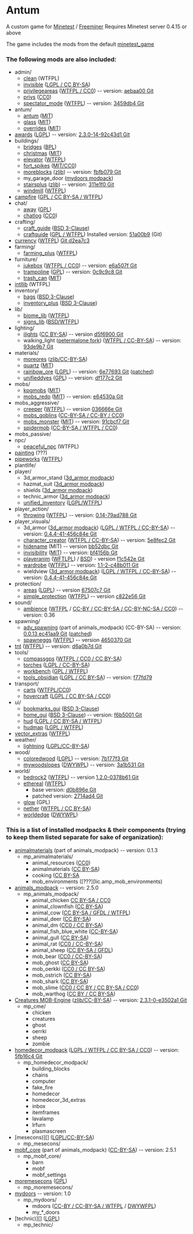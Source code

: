 # Antum
A custom game for [Minetest](http://www.minetest.net/) / [Freeminer](http://freeminer.org/)
Requires Minetest server 0.4.15 or above

The game includes the mods from the default [minetest_game](https://github.com/minetest/minetest_game/tree/master/mods)

### The following mods are also included:
* admin/
    * [clean][] (WTFPL)
    * [invisible][] ([LGPL / CC BY-SA](mods/admin/invisible/readme.txt))
    * [privilegeareas][] ([WTFPL / CC0][lic.privilegeareas]) -- version: [aebaa00 Git][ver.privilegeareas]
    * [privs][] ([CC0](mods/admin/privs/init.lua))
    * [spectator_mode][] ([WTFPL][lic.spectator_mode]) -- version: [3459db4 Git][ver.spectator_mode]
* antum/
    * [antum][] ([MIT][lic.antum])
    * [glass][antum_glass] ([MIT][lic.antum])
	* [overrides][antum_overrides] ([MIT][lic.antum])
* [awards][] ([LGPL][lic.awards]) -- version: [2.3.0-14-92c43d1 Git][ver.awards]
* buildings/
    * [bridges][] ([BPL](mods/buildings/bridges/README.md))
    * [christmas][] ([MIT](mods/buildings/christmas/LICENSE.txt))
    * [elevator][] ([WTFPL](mods/buildings/elevator/readme.txt))
    * [fort_spikes][] ([MIT/CC0](mods/buildings/fort_spikes/LICENSE))
    * [moreblocks][] ([zlib][lic.moreblocks]) -- version: [fbfb079 Git][ver.moreblocks]
    * my_garage_door ([mydoors modpack][mydoors])
    * [stairsplus][] ([zlib][lic.stairsplus]) -- version: [311e1f0 Git][ver.stairsplus]
    * [windmill][] ([WTFPL](mods/buildings/windmill/README.md))
* [campfire][] ([GPL / CC BY-SA / WTFPL](mods/campfire/README.md))
* chat/
    * [away][] ([GPL](mods/chat/away/COPYING))
    * [chatlog][] ([CC0](mods/chat/chatlog/Readme.txt))
* crafting/
    * [craft_guide][] ([BSD 3-Clause](mods/crafting/craft_guide/LICENSE))
    * [craftguide][] ([GPL / WTFPL](mods/crafting/craftguide/LICENSE)) Installed version: [51a00b9][craftguide version] (Git)
* [currency][] ([WTFPL](https://forum.minetest.net/viewtopic.php?t=7002)) [Git d2ea7c3](https://github.com/minetest-mods/currency/tree/d2ea7c352ada7646e019f55a365a506d132f301a)
* farming/
	* [farming_plus][] ([WTFPL](mods/farming/farming_plus/README.txt))
* furniture/
	* [jukebox][] ([WTFPL / CC0][lic.jukebox]) -- version: [e6a507f Git][ver.jukebox]
    * [trampoline][] ([GPL](mods/furniture/trampoline/LICENSE.txt)) -- version: [0c9c9c8 Git][ver.trampoline]
    * [trash_can][] ([MIT](mods/furniture/trash_can/LICENSE.txt))
* [intllib][] (WTFPL)
* inventory/
    * [bags][] ([BSD 3-Clause](mods/inventory/bags/LICENSE))
    * [inventory_plus][] ([BSD 3-Clause](mods/inventory/inventory_plus/LICENSE))
* lib/
    * [biome_lib][] ([WTFPL](mods/lib/biome_lib/README.md))
	* [signs_lib][] ([BSD/WTFPL](mods/lib/signs_lib/copyright.txt))
* lighting/
	* [ilights][] ([CC BY-SA][lic.ilights]) -- version [d5f6900 Git][ver.ilights]
    * walking_light ([petermalone fork][walking_light]) ([WTFPL / CC-BY-SA][lic.walking_light]) -- version: [93de9b7 Git][ver.walking_light]
* materials/
	* [moreores][] ([zlib/CC-BY-SA](mods/materials/moreores/README.md))
	* [quartz][] ([MIT](mods/materials/quartz/LICENSE.txt))
	* [rainbow_ore][] ([LGPL][lic.rainbow_ore]) -- version: [6e77693 Git][ver.rainbow_ore] ([patched][patch.rainbow_ore])
	* [unifieddyes][] ([GPL](mods/materials/unifieddyes/LICENSE)) -- version: [df177c2 Git][ver.unifieddyes]
* mobs/
    * [kpgmobs][] ([MIT](mods/mobs/kpgmobs/README.txt))
    * [mobs_redo][] ([MIT](mods/mobs/mobs_redo/license.txt)) -- version: [e64530a Git][ver.mobs_redo]
* mobs_aggressive/
    * [creeper][] ([WTFPL][lic.creeper]) -- version [036666e Git][ver.creeper]
    * [mobs_goblins][] ([CC-BY-SA / CC-BY / CC0](mods/mobs_aggressive/mobs_goblins/README.md))
    * [mobs_monster][] ([MIT][lic.mobs_monster]) -- version: [91cbcf7 Git][ver.mobs_monster]
    * [spidermob][] ([CC-BY-SA / WTFPL / CC0](mods/mobs_aggressive/spidermob/LICENSE))
* mobs_passive/
* npc/
    * [peaceful_npc][] (WTFPL)
* [painting][] (???)
* [pipeworks][] ([WTFPL](mods/pipeworks/LICENSE))
* plantlife/
* player/
    * 3d_armor_stand ([3d_armor modpack][3d_armor])
    * hazmat_suit ([3d_armor modpack][3d_armor])
    * shields ([3d_armor modpack][3d_armor])
    * technic_armor ([3d_armor modpack][3d_armor])
    * [unified_inventory][] ([LGPL/WTFPL](mods/player/unified_inventory/README.md))
* player_action/
    * [throwing][] ([WTFPL][lic.throwing]) -- version: [0.14-79ad788 Git][ver.throwing]
* player_visuals/
    * 3d_armor ([3d_armor modpack][3d_armor]) ([LGPL / WTFPL / CC-BY-SA][lic.3d_armor]) -- version: [0.4.4-41-456c84e Git][ver.3d_armor]
    * [character_creator][] ([WTFPL / CC-BY-SA][lic.character_creator]) -- version: [5e8fec2 Git][ver.character_creator]
    * [hidename][] (MIT) -- version [bb52dbc Git][ver.hidename]
    * [invisibility][] ([MIT][lic.invisibility]) -- version: [bf4156b Git][ver.invisibility]
    * [playeranim][] ([WFTLPL][lic.playeranim.1]) / [BSD][lic.playeranim.2]) - version [f1c542e Git][ver.playeranim]
    * [wardrobe][] ([WTFPL][lic.wardrobe]) -- version: [1.1-2-c48b011 Git][ver.wardrobe]
    * wieldview ([3d_armor modpack][3d_armor])  ([LGPL / WTFPL / CC-BY-SA][lic.3d_armor]) -- version: [0.4.4-41-456c84e Git][ver.3d_armor]
* protection/
    * [areas][] ([LGPL][lic.areas]) -- version [67507c7 Git][ver.areas]
    * [simple_protection][] ([WTFPL][lic.simple_protection]) -- version [c822e56 Git][ver.simple_protection]
* sound/
    * [ambience][ambience_ultralite] ([WTFPL][lic.ambience_ultralite.1] / [CC-BY / CC-BY-SA / CC-BY-NC-SA / CC0][lic.ambience_ultralite.2]) -- version: 0.36
* spawning/
	* [adv_spawning][animals_modpack] (part of animals_modpack) (CC-BY-SA) -- version: [0.0.13 ec41aa9 Git][ver.adv_spawning] ([patched][patch.adv_spawning])
	* [spawneggs][] ([WTFPL][lic.spawneggs]) -- version [4650370 Git][ver.spawneggs]
* [tnt][] ([WTFPL](mods/tnt/README.txt)) -- version: [d6a0b7d Git][ver.tnt]
* tools/
	* [compassgps][] ([WTFPL / CC0 / CC BY-SA](mods/tools/compassgps/README.md))
    * [torches][] ([LGPL / CC-BY-SA](mods/tools/torches/README.txt))
    * [workbench][] ([GPL / WTFPL](mods/tools/workbench/LICENSE))
    * [tools_obsidian][] ([LGPL / CC BY-SA](mods/tools/tools_obsidian/README.md)) -- version: [f77fd79][ver.tools_obsidian]
* transport/
    * [carts][] ([WTFPL/CC0](mods/transport/carts/README.txt))
    * [hovercraft][] ([LGPL / CC BY-SA / CC0](mods/transport/hovercraft/LICENSE.txt))
* ui/
    * [bookmarks_gui][] ([BSD 3-Clause](mods/ui/bookmarks_gui/LICENSE))
    * [home_gui][] ([BSD 3-Clause](mods/ui/home_gui/LICENSE)) -- version: [f6b5001 Git][ver.home_gui]
    * [hud][] ([LGPL / CC BY-SA / WTFPL](mods/ui/hud/README.txt))
    * [hudmap][] ([LGPL / WTFPL](mods/ui/hudmap/README.txt))
* [vector_extras][] ([WTFPL](mods/vector_extras/LICENSE.txt))
* weather/
    * [lightning][] ([LGPL/CC-BY-SA](mods/weather/lightning/README.md))
* wood/
	* [coloredwood][] ([LGPL][lic.coloredwood]) -- version: [7b177f3 Git][ver.coloredwood]
	* [mywoodslopes][] ([DWYWPL][lic.mywoodslopes]) -- version: [3a1b531 Git][ver.mywoodslopes]
* world/
    * [bedrock2][] ([WTFPL][lic.bedrock2]) -- version [1.2.0-0378b61 Git][ver.bedrock2]
    * [ethereal][] ([WTFPL][lic.ethereal])
        * base version: [d0b896e Git][ver.ethereal]
        * patched version: [2714ad4 Git][ver.ethereal.patched]
    * [glow][] (GPL)
    * [nether][] ([WTFPL / CC BY-SA](mods/world/nether/README.md))
    * [worldedge][] ([DWYWPL](mods/world/worldedge/licence.txt))



### This is a list of installed modpacks & their components (trying to keep them listed separate for sake of organization):
* [animalmaterials][animals_modpack] (part of animals_modpack) -- version: 0.1.3
	* mp_animalmaterials/
		* animal_resources ([CC0][lic.amp_animal_resources])
		* animalmaterials ([CC BY-SA][lic.amp_animalmaterials])
		* cooking ([CC BY-SA][lic.amp_cooking]
		* mob_environments ([???][lic.amp_mob_environments)
* [animals_modpack][] -- version: 2.5.0
	* mp_animals_modpack/
		* animal_chicken [CC BY-SA / CC0][lic.amp_chicken]
		* animal_clownfish ([CC BY-SA][lic.amp_clownfish])
		* animal_cow ([CC BY-SA / GFDL / WTFPL][lic.amp_cow])
		* animal_deer ([CC BY-SA][lic.amp_deer])
		* animal_dm ([CC0 / CC BY-SA][lic.amp_dm])
		* animal_fish_blue_white ([CC-BY-SA][lic.amp_fish_blue_white])
		* animal_gull ([CC BY-SA][lic.amp_gull])
		* animal_rat ([CC0 / CC-BY-SA][lic.amp_rat])
		* animal_sheep ([CC BY-SA / GFDL][lic.amp_sheep])
		* mob_bear ([CC0 / CC-BY-SA][lic.amp_bear])
		* mob_ghost ([CC BY-SA][lic.amp_ghost])
		* mob_oerkki ([CC0 / CC BY-SA][lic.amp_oerkki])
		* mob_ostrich ([CC BY-SA][lic.amp_ostrich])
		* mob_shark ([CC BY-SA][lic.amp_shark])
		* mob_slime ([CC0 / CC BY / CC BY-SA / CC0][lic.amp_slime])
		* mob_warthog ([CC BY / CC BY-SA][lic.amp_warthog])
* [Creatures MOB-Engine][cme] ([zlib/CC-BY-SA][lic.cme]) -- version: [2.3.1-0-e3502a1 Git][ver.cme]
	* mp_cme/
		* chicken
		* creatures
		* ghost
		* oerrki
		* sheep
		* zombie
* [homedecor_modpack][homedecor] ([LGPL / WTFPL / CC BY-SA / CC0][lic.homedecor]) -- version: [5fb16c4 Git][ver.homedecor]
	* mp_homedecor_modpack/
		* building_blocks
		* chains
		* computer
		* fake_fire
		* homedecor
		* homedecor_3d_extras
		* inbox
		* itemframes
		* lavalamp
		* lrfurn
		* plasmascreen
* [mesecons)][] ([LGPL/CC-BY-SA](mods/mesecons/COPYING.txt))
	* mp_mesecons/
* [mobf_core][animals_modpack] (part of animals_modpack) ([CC-BY-SA][lic.mobf]) -- version: 2.5.1
	* mp_mobf_core/
		* barn
		* mobf
		* mobf_settings
* [moremesecons][] ([GPL](mods/moremesecons/LICENSE.txt))
	* mp_moremesecons/
* [mydoors][] -- version: 1.0
	* mp_mydoors/
		* mdoors ([CC-BY / CC-BY-SA / WTFPL][lic.mdoors.1] / [DWYWFPL][lic.mdoors.2])
		* my_*_doors
* [technic)][] ([LGPL](mods/technic/README.md))
	* mp_technic/



[3d_armor]: https://forum.minetest.net/viewtopic.php?t=4654
[ambience_ultralite]: https://forum.minetest.net/viewtopic.php?p=151166#p151166
[animals_modpack]: https://forum.minetest.net/viewtopic.php?t=629
[antum]: mods/antum/antum
[antum_glass]: mods/antum/glass
[antum_overrides]: mods/antum/overrides
[areas]: https://forum.minetest.net/viewtopic.php?t=7239
[awards]: https://forum.minetest.net/viewtopic.php?t=4870
[away]: https://forum.minetest.net/viewtopic.php?t=1211
[bags]: http://cornernote.github.io/minetest-bags/
[bedrock2]: https://forum.minetest.net/viewtopic.php?t=11271
[biome_lib]: https://forum.minetest.net/viewtopic.php?f=11&t=12999
[bookmarks_gui]: http://cornernote.github.io/minetest-bookmarks_gui/
[bridges]: https://forum.minetest.net/viewtopic.php?t=3488
[campfire]: https://forum.minetest.net/viewtopic.php?t=10569
[carts]: https://forum.minetest.net/viewtopic.php?t=2451
[character_creator]: https://forum.minetest.net/viewtopic.php?t=13138
[chatlog]: https://forum.minetest.net/viewtopic.php?id=6220
[christmas]: https://forum.minetest.net/viewtopic.php?t=3950
[clean]: https://forum.minetest.net/viewtopic.php?t=2777
[cme]: https://forum.minetest.net/viewtopic.php?t=8638
[coloredwood]: https://forum.minetest.net/viewtopic.php?t=2411
[compass]: https://forum.minetest.net/viewtopic.php?t=3785
[compassgps]: https://forum.minetest.net/viewtopic.php?t=9373
[craft_guide]: https://cornernote.github.io/minetest-craft_guide/
[craftguide]: https://forum.minetest.net/viewtopic.php?t=14088
[craftguide version]: https://github.com/minetest-mods/craftguide/tree/51a00b957e81428aa5af1b0b5eddbfdd57729d77
[creeper]: https://forum.minetest.net/viewtopic.php?t=11891
[currency]: https://github.com/minetest-mods/currency
[elevator]: https://forum.minetest.net/viewtopic.php?t=12944
[ethereal]: https://forum.minetest.net/viewtopic.php?t=14638
[farming_plus]: https://forum.minetest.net/viewtopic.php?t=2787
[fort_spikes]: https://forum.minetest.net/viewtopic.php?t=14574
[glow]: https://forum.minetest.net/viewtopic.php?t=6300
[helicopter]: https://forum.minetest.net/viewtopic.php?t=6183
[hidename]: https://github.com/AntumDeluge/mtmod-hidename
[home_gui]: http://cornernote.github.io/minetest-home_gui/
[homedecor]: https://forum.minetest.net/viewtopic.php?t=2041
[hovercraft]: https://forum.minetest.net/viewtopic.php?t=6722
[hud]: https://github.com/BlockMen/hud
[hudmap]: https://github.com/stujones11/hudmap
[ilights]: https://forum.minetest.net/viewtopic.php?t=12200
[intllib]: https://forum.minetest.net/viewtopic.php?t=4929
[invisibility]: https://forum.minetest.net/viewtopic.php?t=14846
[invisible]: https://forum.minetest.net/viewtopic.php?t=14399
[inventory_plus]: https://forum.minetest.net/viewtopic.php?t=3100
[jukebox]: https://forum.minetest.net/viewtopic.php?t=13505
[jumping]: https://forum.minetest.net/viewtopic.php?t=2957
[kpgmobs]: https://forum.minetest.net/viewtopic.php?t=8798
[lightning]: https://forum.minetest.net/viewtopic.php?t=13886
[mesecons]: https://forum.minetest.net/viewtopic.php?t=628
[mobs_goblins]: https://forum.minetest.net/viewtopic.php?t=13004
[mobs_monster]: https://github.com/tenplus1/mobs_monster
[mobs_redo]: https://forum.minetest.net/viewtopic.php?t=9917
[moreblocks]: https://forum.minetest.net/viewtopic.php?t=509
[moremesecons]: https://forum.minetest.net/viewtopic.php?t=13150
[moreores]: https://forum.minetest.net/viewtopic.php?t=549
[moretrees]: https://forum.minetest.net/viewtopic.php?t=4394
[mydoors]: https://forum.minetest.net/viewtopic.php?t=10626
[mywoodslopes]: https://forum.minetest.net/viewtopic.php?t=11433
[nether]: https://forum.minetest.net/viewtopic.php?t=5790
[painting]: https://github.com/minetest-mods/painting
[peaceful_npc]: https://forum.minetest.net/viewtopic.php?t=4167
[pipeworks]: https://forum.minetest.net/viewtopic.php?t=2155
[plantlife_modpack]: https://forum.minetest.net/viewtopic.php?f=11&t=3898
[playeranim]: https://forum.minetest.net/viewtopic.php?t=12189
[privilegeareas]: https://forum.minetest.net/viewtopic.php?t=5545
[privs]: mods/admin/privs
[quartz]: https://forum.minetest.net/viewtopic.php?t=5682
[rainbow_ore]: https://forum.minetest.net/viewtopic.php?id=13519
[signs_lib]: https://forum.minetest.net/viewtopic.php?f=11&t=13762
[simple_protection]: https://forum.minetest.net/viewtopic.php?t=9035
[spawneggs]: https://forum.minetest.net/viewtopic.php?t=6214
[spectator_mode]: https://forum.minetest.net/viewtopic.php?t=13718
[spidermob]: https://forum.minetest.net/viewtopic.php?t=10045
[stairsplus]: https://forum.minetest.net/viewtopic.php?t=6140
[technic]: https://forum.minetest.net/viewtopic.php?t=2538
[throwing]: https://forum.minetest.net/viewtopic.php?t=687
[tnt]: https://forum.minetest.net/viewtopic.php?id=2902
[torches]: https://forum.minetest.net/viewtopic.php?t=6099
[tools_obsidian]: https://forum.minetest.net/viewtopic.php?t=14236
[trampoline]: https://github.com/AntumDeluge/mtmod-trampoline
[trash_can]: https://forum.minetest.net/viewtopic.php?t=6315
[trees]: https://forum.minetest.net/viewtopic.php?f=11&t=5713
[unified_inventory]: https://forum.minetest.net/viewtopic.php?id=3933
[unifieddyes]: https://forum.minetest.net/viewtopic.php?t=2178
[vector_extras]: https://forum.minetest.net/viewtopic.php?t=8533
[vines]: https://forum.minetest.net/viewtopic.php?f=11&t=2344
[walking_light]: https://github.com/petermaloney/walking_light
[wardrobe]: https://forum.minetest.net/viewtopic.php?t=9680
[weather]: https://forum.minetest.net/viewtopic.php?t=5245
[windmill]: https://forum.minetest.net/viewtopic.php?id=7440
[workbench]: https://forum.minetest.net/viewtopic.php?t=14085
[worldedge]: https://forum.minetest.net/viewtopic.php?t=10753

[lic.3d_armor]: doc/modpacks/3d_armor/LICENSE.md
[lic.ambience_ultralite.1]: https://forum.minetest.net/viewtopic.php?t=2807
[lic.ambience_ultralite.2]: mods/sound/ambience/sounds/SoundLicenses.txt
[lic.amp_adv_spawning]: mods/spawning/adv_spawning/README.txt
[lic.amp_animal_resources]: mods/animalmaterials/animal_resources/License.txt
[lic.amp_animalmaterials]: mods/animalmaterials/animalmaterisl/License.txt
[lic.amp_bear]: mods/animals_modpack/mob_bear/License.txt
[lic.amp_chicken]: mods/animals_modpack/animal_chicken/License.txt
[lic.amp_clownfish]: mods/animals_modpack/animal_clownfish/License.txt
[lic.amp_cooking]: mods/animalmaterials/cooking/License.txt
[lic.amp_cow]: mods/animals_modpack/animal_cow/License.txt
[lic.amp_deer]: mods/animals_modpack/animal_deer/License.txt
[lic.amp_dm]: mods/animals_modpack/animal_dm/License.txt
[lic.amp_fish_blue_white]: mods/animals_modpack/animal_fish_blue_white/License.txt
[lic.amp_ghost]: mods/animals_modpack/mob_ghost/License.txt
[lic.amp_gull]: mods/animals_modpack/animal_gull/License.txt
[lic.amp_mob_environments]: mods/animalmaterials/mob_environments/README
[lic.amp_oerkki]: mods/animals_modpack/mob_oerkki/License.txt
[lic.amp_ostrich]: mods/animals_modpack/mob_ostrich/License.txt
[lic.amp_rat]: mods/animals_modpack/animal_rat/License.txt
[lic.amp_shark]: mods/animals_modpack/mob_shark/License.txt
[lic.amp_sheep]: mods/animals_modpack/License.txt
[lic.amp_slime]: mods/animals_modpack/mob_slime/License.txt
[lic.amp_warthog]: mods/animals_modpack/mob_warthog/License.txt
[lic.antum]: mods/antum/LICENSE.txt
[lic.areas]: mods/protection/areas/LICENSE.txt
[lic.awards]: mods/awards/LICENSE.txt
[lic.bedrock2]: mods/world/bedrock2/COPYING
[lic.character_creator]: mods/player_visuals/character_creator/LICENSE.md
[lic.cme]: mods/mp_cme/LICENSE.txt
[lic.coloredwood]: mods/wood/coloredwood/LICENSE
[lic.creeper]: mods/mobs_aggressive/creeper/LICENSE.md
[lic.ethereal]: mods/world/ethereal/license.txt
[lic.homedecor]: mods/homedecor_modpack/LICENSE
[lic.ilights]: mods/lighting/ilights/init.lua
[lic.invisibility]: mods/player_visuals/invisibility/license.txt
[lic.jukebox]: mods/furniture/jukebox/README.txt
[lic.mdoors.1]: mods/mydoors/mdoors/README.txt
[lic.mdoors.2]: doc/modpacks/mydoors/licence.txt
[lic.mobf]: mods/mobf_core/License.txt
[lic.mobs_monster]: mods/mobs_aggressive/mobs_monster/license.txt
[lic.moreblocks]: mods/buildings/moreblocks/LICENSE.md
[lic.mywoodslopes]: mods/wood/mywoodslopes/licence.txt
[lic.playeranim.1]: mods/player_visuals/playeranim/LICENSE.txt
[lic.playeranim.2]: mods/player_visuals/playeranim/LICENSE-original.txt
[lic.privilegeareas]: mods/admin/privilegeareas/README.md
[lic.rainbow_ore]: mods/materials/rainbow_ore/README.md
[lic.simple_protection]: mods/protection/simple_protection/README.md
[lic.spawneggs]: mods/spawning/spawneggs/README.txt
[lic.spectator_mode]: mods/admin/spectator_mode/LICENSE
[lic.stairsplus]: mods/buildings/stairsplus/LICENSE.txt
[lic.throwing]: https://forum.minetest.net/viewtopic.php?t=687#p5739
[lic.walking_light]: mods/lighting/walking_light/README.md
[lic.wardrobe]: mods/player_visuals/wardrobe/README.txt

[ver.3d_armor]: https://github.com/stujones11/minetest-3d_armor/tree/456c84e
[ver.adv_spawning]: https://github.com/sapier/adv_spawning/tree/ec41aa9
[ver.areas]: https://github.com/ShadowNinja/areas/tree/67507c7
[ver.awards]: https://github.com/minetest-mods/awards/tree/92c43d1
[ver.bedrock2]: http://repo.or.cz/minetest_bedrock2.git/tree/0378b61
[ver.character_creator]: https://github.com/Rui-Minetest/character_creator/tree/5e8fec2
[ver.cme]: https://github.com/BlockMen/cme/tree/e3502a1
[ver.coloredwood]: https://github.com/minetest-mods/coloredwood/tree/7b177f3
[ver.creeper]: https://github.com/Rui-Minetest/creeper/tree/036666e
[ver.ethereal]: https://github.com/tenplus1/ethereal/tree/d0b896e
[ver.ethereal.patched]: https://github.com/AntumDeluge/minetest-mod-ethereal/commit/2714ad4
[ver.hidename]: https://github.com/AntumDeluge/mtmod-hidename/tree/bb52dbc
[ver.home_gui]: https://github.com/cornernote/minetest-home_gui/tree/f6b5001
[ver.homedecor]: https://github.com/minetest-mods/homedecor_modpack/tree/5fb16c4
[ver.ilights]: https://github.com/minetest-mods/ilights/tree/d5f6900
[ver.invisibility]: https://github.com/tenplus1/invisibility/tree/bf4156b
[ver.jukebox]: https://github.com/minetest-mods/jukebox/tree/e6a507f
[ver.mobs_monster]: https://github.com/tenplus1/mobs_monster/tree/91cbcf7
[ver.mobs_redo]: https://github.com/tenplus1/mobs_redo/tree/e64530a
[ver.moreblocks]: https://github.com/minetest-mods/moreblocks/tree/fbfb079
[ver.mywoodslopes]: https://github.com/minetest-mods/mywoodslopes/tree/3a1b531
[ver.playeranim]: https://github.com/minetest-mods/playeranim/tree/f1c542e
[ver.privilegeareas]: https://github.com/minetest-mods/privilegeareas/tree/aebaa00
[ver.rainbow_ore]: https://github.com/FsxShader2012/rainbow_ore/tree/6e77693
[ver.simple_protection]: https://github.com/SmallJoker/simple_protection/tree/c822e56
[ver.spawneggs]: https://github.com/thefamilygrog66/spawneggs/tree/4650370
[ver.spectator_mode]: https://github.com/minetest-mods/spectator_mode/tree/3459db4
[ver.stairsplus]: https://github.com/CasimirKaPazi/stairsplus/tree/311e1f0
[ver.throwing]: https://github.com/Jeija/minetest-mod-throwing/tree/79ad788
[ver.tnt]: https://github.com/PilzAdam/TNT/tree/d6a0b7d
[ver.tools_obsidian]: https://github.com/Dragonop/tools_obsidian/tree/f77fd79
[ver.trampoline]: https://github.com/AntumDeluge/mtmod-trampoline/tree/0c9c9c8
[ver.unifieddyes]: https://github.com/minetest-mods/unifieddyes/tree/df177c2
[ver.walking_light]: https://github.com/petermaloney/walking_light/tree/93de9b7
[ver.wardrobe]: https://github.com/prestidigitator/minetest-mod-wardrobe/tree/c48b011

[patch.adv_spawning]: https://github.com/AntumDeluge/mtmod-adv_spawning/commit/572688b
[patch.rainbow_ore]: https://github.com/AntumDeluge/mtmod-rainbow_ore/commit/60dc35e
